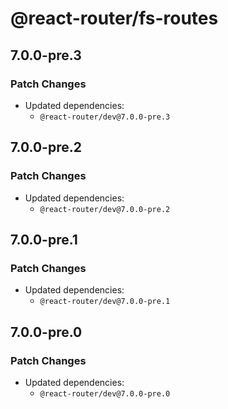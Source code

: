# @react-router/fs-routes

## 7.0.0-pre.3

### Patch Changes

- Updated dependencies:
  - `@react-router/dev@7.0.0-pre.3`

## 7.0.0-pre.2

### Patch Changes

- Updated dependencies:
  - `@react-router/dev@7.0.0-pre.2`

## 7.0.0-pre.1

### Patch Changes

- Updated dependencies:
  - `@react-router/dev@7.0.0-pre.1`

## 7.0.0-pre.0

### Patch Changes

- Updated dependencies:
  - `@react-router/dev@7.0.0-pre.0`
